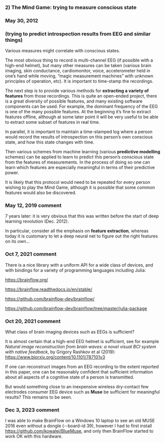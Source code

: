 ### 2) The Mind Game: trying to measure conscious state

### May 30, 2012

### (trying to predict introspection results from EEG and similar things)

Various measures might correlate with conscious states.

The most obvious thing to record is multi-channel EEG (if possible with a high-end helmet), but many other measures can be taken (various brain imaging, skin conductance, cardiomonitor, voice, accelerometer held in one’s hand while moving, “magic measurement machines” with unknown principles of operation, etc). It is important to time-stamp the recordings.

The next step is to provide various methods for **extracting a variety of features** from those recordings. This is quite an open-ended project, there is a great diversity of possible features, and many existing software components can be used. For example, the dominant frequency of the EEG is one of the many possible features. At the beginning it’s fine to extract features offline, although at some later point it will be very useful to be able to extract some subset of features in real time.

In parallel, it is important to maintain a time-stamped log where a person would record the results of introspection on this person’s own conscious state, and how this state changes with time.

Then various schemes from machine learning (various **predictive modelling** schemes) can be applied to learn to predict this person’s conscious state from the features of measurements. In the process of doing so one can learn which features are especially meaningful in terms of their predictive power.

It is likely that this protocol would need to be repeated for every person wishing to play the Mind Game, although it is possible that some common features would also be discovered.

### May 12, 2019 comment

7 years later: it is very obvious that this was written before the start of deep learning revolution (Dec. 2012).

In particular, consider all the emphasis on **feature extraction**, whereas today it is customary to let a deep neural net to figure out the right features on its own...

### Oct 7, 2021 comment

There is a nice library with a uniform API for a wide class of devices, and with bindings for a variety of programming languages including Julia:

https://brainflow.org/

https://brainflow.readthedocs.io/en/stable/

https://github.com/brainflow-dev/brainflow/

https://github.com/brainflow-dev/brainflow/tree/master/julia-package

### Oct 20, 2021 comment

What class of brain imaging devices such as EEGs is sufficient? 

It is almost certain that a high-end EEG helmet is sufficient, see for example
_Natural image reconstruction from brain waves: a novel visual BCI system with native feedback_,
by Grigory Rashkov et al (2019): https://www.biorxiv.org/content/10.1101/787101v3

If one can reconstruct images from an EEG recording to the extent reported in this paper,
one can be reasonably confident that sufficient information about all aspects of
a cognitive state of a person is transmitted.

But would something close to an inexpensive wireless dry-contact few electrodes consumer EEG device
such as **Muse** be sufficient for meaningful results? This remains to be seen.

### Dec 3, 2023 comment

I was able to make BrainFlow on a Windows 10 laptop to see an old MUSE 2016 even without a dongle (--board-id 39),
however I had to first install https://github.com/kowalej/BlueMuse, and only then BrainFlow started to work OK
with this hardware.
